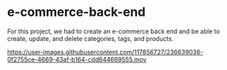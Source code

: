 # e-commerce-back-end
 
For this project, we had to create an e-commerce back end and be able to create, update, and delete categories, tags, and products.

https://user-images.githubusercontent.com/117856727/236639036-0f2755ce-4669-43af-b164-cdd644669555.mov
